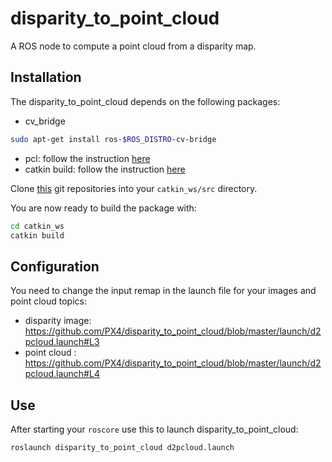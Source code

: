 # disparity_to_point_cloud

A ROS node to compute a point cloud from a disparity map.

## Installation

The disparity_to_point_cloud depends on the following packages:
- cv_bridge
```bash
sudo apt-get install ros-$ROS_DISTRO-cv-bridge
```
- pcl: follow the instruction [here](http://pointclouds.org/downloads/linux.html)
- catkin build: follow the instruction [here](http://catkin-tools.readthedocs.io/en/latest/installing.html)

Clone [this](https://github.com/simonegu/disparity_to_point_cloud) git repositories into your `catkin_ws/src` directory.

You are now ready to build the package with:
```bash
cd catkin_ws
catkin build
```

## Configuration
You need to change the input remap in the launch file for your images and point cloud topics:
- disparity image: https://github.com/PX4/disparity_to_point_cloud/blob/master/launch/d2pcloud.launch#L3
- point cloud : https://github.com/PX4/disparity_to_point_cloud/blob/master/launch/d2pcloud.launch#L4

## Use
After starting your ```roscore``` use this to launch disparity_to_point_cloud:
```bash
roslaunch disparity_to_point_cloud d2pcloud.launch
```
